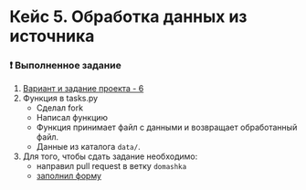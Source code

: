 # Кейс 5. Обработка данных из источника

  <summary><h3>❗ Выполненное задание</h3></summary>

  1. [Вариант и задание проекта - 6](https://docs.google.com/spreadsheets/d/1NA14YElz6Jfmcqx8Wv3Jef1nThxuUeKgljbuVWBeqfk/edit?usp=sharing)
  2. Функция в tasks.py
     * Сделал fork
     * Написал функцию
     * Функция принимает файл с данными и возвращает обработанный файл.
     * Данные из каталога `data/`. 
  3. Для того, чтобы сдать задание необходимо:
     * направил pull request в ветку `domashka`
     * [заполнил форму](https://forms.yandex.ru/cloud/6759fff6068ff093db5b7b83/)